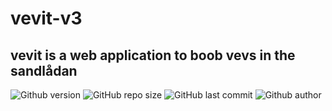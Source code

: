 # vevit-v3
## vevit is a web application to boob vevs in the sandlådan

![Github version](https://img.shields.io/badge/version-0.0.0-darkblue?style=flat-square)
![GitHub repo size](https://img.shields.io/github/repo-size/erikpersson0884/vevit-v3?color=blue&style=flat-square)
![GitHub last commit](https://img.shields.io/github/last-commit/erikpersson0884/vevit-v3?color=darkgreen&style=flat-square) 
<a style="text-decoration: none !important; display:inline;" href="https://github.com/erikpersson0884">![Github author](https://img.shields.io/badge/Author-erikpersson0884-darkred?style=flat-square)</a>

